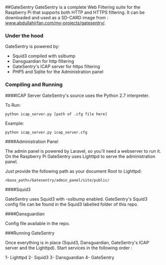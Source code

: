 
##GateSentry
GateSentry is a complete Web Filtering suite for the Raspberry Pi that supports both HTTP and HTTPS filtering. It can be downloaded and used as a SD-CARD image from : www.abdullahirfan.com/my-projects/gatesentry/.

### Under the hood
GateSentry is powered by:
* Squid3 compiled with sslbump
* Dansguardian for http filtering 
* GateSentry's ICAP server for https filtering
* PHP5 and Sqlite for the Administration panel

### Compiling and Running

####ICAP Server
GateSentry's source uses the Python 2.7 interpreter.

To Run:

`python icap_server.py [path of .cfg file here]`

Example:

`python icap_server.py icap_server.cfg`

####Administration Panel


The admin panel is powered by Laravel, so you'll need a webserver to run it. On the Raspberry Pi  GateSentry uses Lighttpd to serve the administration panel.

Just provide the following path as your document Root to Lighttpd:

 `<base_path>/Gatesentry/admin_panel/site/public/`


 ####Squid3 

 GateSentry uses Squid3 with -sslbump enabled. GateSentry's Squid3 config file can be found in the Squid3 labelled folder of this repo.


 ####Dansguardian


 Config file available in the repo. 



 ###Running GateSentry

 Once everything is in place (Squid3, Dansguardian, GateSentry's ICAP server and the Lighttpd). Start services in the following order :

 1- Lighttpd
 2- Squid3
 3- Dansguardian
 4- GateSentry



